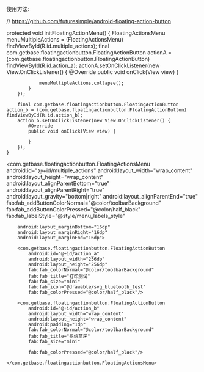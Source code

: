 使用方法:

// https://github.com/futuresimple/android-floating-action-button

  protected void initFloatingActionMenu() {
        FloatingActionsMenu menuMultipleActions = (FloatingActionsMenu) findViewById(R.id.multiple_actions);
        final com.getbase.floatingactionbutton.FloatingActionButton actionA = (com.getbase.floatingactionbutton.FloatingActionButton) findViewById(R.id.action_a);
        actionA.setOnClickListener(new View.OnClickListener() {
            @Override
            public void onClick(View view) {

                menuMultipleActions.collapse();
            }
        });

        final com.getbase.floatingactionbutton.FloatingActionButton action_b = (com.getbase.floatingactionbutton.FloatingActionButton) findViewById(R.id.action_b);
        action_b.setOnClickListener(new View.OnClickListener() {
            @Override
            public void onClick(View view) {
              
            }
        });
    }

  <com.getbase.floatingactionbutton.FloatingActionsMenu
        android:id="@+id/multiple_actions"
        android:layout_width="wrap_content"
        android:layout_height="wrap_content"
        android:layout_alignParentBottom="true"
        android:layout_alignParentRight="true"
        android:layout_gravity="bottom|right"
        android:layout_alignParentEnd="true"
        fab:fab_addButtonColorNormal="@color/toolbarBackground"
        fab:fab_addButtonColorPressed="@color/half_black"
        fab:fab_labelStyle="@style/menu_labels_style"

        android:layout_marginBottom="16dp"
        android:layout_marginRight="16dp"
        android:layout_marginEnd="16dp">

        <com.getbase.floatingactionbutton.FloatingActionButton
            android:id="@+id/action_a"
            android:layout_width="256dp"
            android:layout_height="256dp"
            fab:fab_colorNormal="@color/toolbarBackground"
            fab:fab_title="打印测试"
            fab:fab_size="mini"
            fab:fab_icon="@drawable/svg_bluetooth_test"
            fab:fab_colorPressed="@color/half_black"/>

        <com.getbase.floatingactionbutton.FloatingActionButton
            android:id="@+id/action_b"
            android:layout_width="wrap_content"
            android:layout_height="wrap_content"
            android:padding="1dp"
            fab:fab_colorNormal="@color/toolbarBackground"
            fab:fab_title="系统蓝牙"
            fab:fab_size="mini"

            fab:fab_colorPressed="@color/half_black"/>

    </com.getbase.floatingactionbutton.FloatingActionsMenu>









